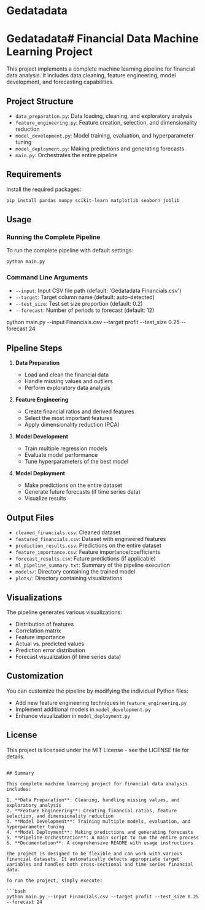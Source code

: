 # Gedatadata
# Gedatadata# Financial Data Machine Learning Project

This project implements a complete machine learning pipeline for financial data analysis. It includes data cleaning, feature engineering, model development, and forecasting capabilities.

## Project Structure

- `data_preparation.py`: Data loading, cleaning, and exploratory analysis
- `feature_engineering.py`: Feature creation, selection, and dimensionality reduction
- `model_development.py`: Model training, evaluation, and hyperparameter tuning
- `model_deployment.py`: Making predictions and generating forecasts
- `main.py`: Orchestrates the entire pipeline

## Requirements

Install the required packages:

```bash
pip install pandas numpy scikit-learn matplotlib seaborn joblib
```

## Usage

### Running the Complete Pipeline

To run the complete pipeline with default settings:

```bash
python main.py
```

### Command Line Arguments

- `--input`: Input CSV file path (default: 'Gedatadata Financials.csv')
- `--target`: Target column name (default: auto-detected)
- `--test_size`: Test set size proportion (default: 0.2)
- `--forecast`: Number of periods to forecast (default: 12)


python main.py --input Financials.csv --target profit --test_size 0.25 --forecast 24


## Pipeline Steps

1. **Data Preparation**
   - Load and clean the financial data
   - Handle missing values and outliers
   - Perform exploratory data analysis

2. **Feature Engineering**
   - Create financial ratios and derived features
   - Select the most important features
   - Apply dimensionality reduction (PCA)

3. **Model Development**
   - Train multiple regression models
   - Evaluate model performance
   - Tune hyperparameters of the best model

4. **Model Deployment**
   - Make predictions on the entire dataset
   - Generate future forecasts (if time series data)
   - Visualize results

## Output Files

- `cleaned_financials.csv`: Cleaned dataset
- `featured_financials.csv`: Dataset with engineered features
- `prediction_results.csv`: Predictions on the entire dataset
- `feature_importance.csv`: Feature importance/coefficients
- `forecast_results.csv`: Future predictions (if applicable)
- `ml_pipeline_summary.txt`: Summary of the pipeline execution
- `models/`: Directory containing the trained model
- `plots/`: Directory containing visualizations

## Visualizations

The pipeline generates various visualizations:
- Distribution of features
- Correlation matrix
- Feature importance
- Actual vs. predicted values
- Prediction error distribution
- Forecast visualization (if time series data)

## Customization

You can customize the pipeline by modifying the individual Python files:
- Add new feature engineering techniques in `feature_engineering.py`
- Implement additional models in `model_development.py`
- Enhance visualization in `model_deployment.py`

## License

This project is licensed under the MIT License - see the LICENSE file for details.
```

## Summary

This complete machine learning project for financial data analysis includes:

1. **Data Preparation**: Cleaning, handling missing values, and exploratory analysis
2. **Feature Engineering**: Creating financial ratios, feature selection, and dimensionality reduction
3. **Model Development**: Training multiple models, evaluation, and hyperparameter tuning
4. **Model Deployment**: Making predictions and generating forecasts
5. **Pipeline Orchestration**: A main script to run the entire process
6. **Documentation**: A comprehensive README with usage instructions

The project is designed to be flexible and can work with various financial datasets. It automatically detects appropriate target variables and handles both cross-sectional and time series financial data.

To run the project, simply execute:

```bash
python main.py --input Financials.csv --target profit --test_size 0.25 --forecast 24

